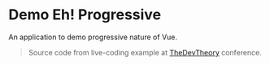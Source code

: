 # Demo Eh! Progressive

An application to demo progressive nature of Vue.

> Source code from live-coding example at [TheDevTheory](https://thedevtheory.com) conference.
